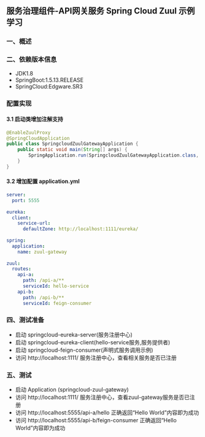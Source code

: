 ## 服务治理组件-API网关服务  Spring Cloud Zuul 示例学习

### 一、概述

### 二、依赖版本信息
* JDK1.8
* SpringBoot:1.5.13.RELEASE
* SpringCloud:Edgware.SR3

### 配置实现
#### 3.1 启动类增加注解支持
```java
@EnableZuulProxy
@SpringCloudApplication
public class SpringcloudZuulGatewayApplication {
	public static void main(String[] args) {
		SpringApplication.run(SpringcloudZuulGatewayApplication.class, args);
	}
}
```
#### 3.2 增加配置 application.yml
```yaml
server:
  port: 5555
  
eureka:
  client:
    service-url:
      defaultZone: http://localhost:1111/eureka/
      
spring:
  application:
    name: zuul-gateway
    
zuul:
  routes:
    api-a:
      path: /api-a/**
      serviceId: hello-service
    api-b:
      path: /api-b/**
      serviceId: feign-consumer
```

###  四、测试准备
* 启动 springcloud-eureka-server(服务注册中心)
* 启动 springcloud-eureka-client(hello-service服务,服务提供者)
* 启动 springcloud-feign-consumer(声明式服务调用示例)
* 访问 http://localhost:1111/ 服务注册中心，查看相关服务是否已注册

### 五、测试
* 启动 Application (springcloud-zuul-gateway)
* 访问 http://localhost:1111/ 服务注册中心，查看zuul-gateway服务是否已注册
* 访问 http://localhost:5555/api-a/hello  正确返回“Hello World”内容即为成功
* 访问 http://localhost:5555/api-b/feign-consumer  正确返回“Hello World”内容即为成功